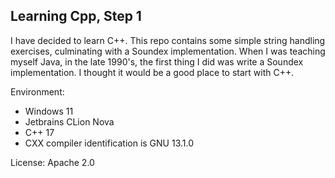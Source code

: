 ## Learning Cpp, Step 1

I have decided to learn C++.
This repo contains some simple string handling exercises, culminating with a Soundex implementation.
When I was teaching myself Java, in the late 1990's, the first thing I did was write a Soundex implementation.
I thought it would be a good place to start with C++.

Environment:
- Windows 11
- Jetbrains CLion Nova
- C++ 17
- CXX compiler identification is GNU 13.1.0

License: Apache 2.0